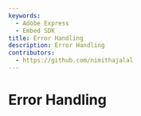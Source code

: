 ```yaml
---
keywords:
  - Adobe Express
  - Embed SDK
title: Error Handling
description: Error Handling
contributors:
  - https://github.com/nimithajalal
---
```


# Error Handling
